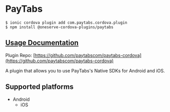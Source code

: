 # PayTabs

```text
$ ionic cordova plugin add com.paytabs.cordova.plugin
$ npm install @oneserve-cordova-plugins/paytabs
```

## [Usage Documentation](https://oneserve.gitbook.io/oneserve-cordova-plugins/plugins/paytabs/)

Plugin Repo: [https://github.com/paytabscom/paytabs-cordova](https://github.com/paytabscom/paytabs-cordova)

A plugin that allows you to use PayTabs's Native SDKs for Android and iOS.

## Supported platforms

* Android
  * iOS

